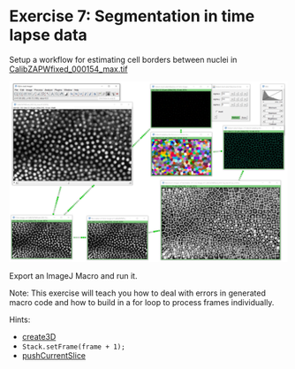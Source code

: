 # Exercise 7: Segmentation in time lapse data

Setup a workflow for estimating cell borders between nuclei in [CalibZAPWfixed_000154_max.tif](CalibZAPWfixed_000154_max.tif)

![Image](images/nuclei_voronoi.png)

Export an ImageJ Macro and run it. 

Note: This exercise will teach you how to deal with errors in generated macro code and how to 
build in a for loop to process frames individually.

Hints:
* [create3D](https://clij.github.io/clij2-docs/reference_create3D)
* `Stack.setFrame(frame + 1);`
* [pushCurrentSlice](https://clij.github.io/clij2-docs/reference_pushCurrentSlice)

